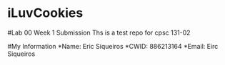 # iLuvCookies
#Lab 00 Week 1 Submission
Ths is a test repo for cpsc 131-02

#My Information
*Name: Eric Siqueiros
*CWID: 886213164
*Email: Eirc Siqueiros
